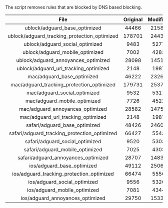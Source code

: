 The script removes rules that are blocked by DNS based blocking.


| File | Original | Modified |
|:----:|:-----:|:-----:|
| ublock/adguard_base_optimized | 44466 | 21586 |
| ublock/adguard_tracking_protection_optimized | 178701 | 24438 |
| ublock/adguard_social_optimized | 9483 | 5277 |
| ublock/adguard_mobile_optimized | 7002 | 4282 |
| ublock/adguard_annoyances_optimized | 28098 | 14517 |
| ublock/adguard_url_tracking_optimized | 2148 | 1987 |
| mac/adguard_base_optimized | 46222 | 23263 |
| mac/adguard_tracking_protection_optimized | 179731 | 25371 |
| mac/adguard_social_optimized | 9532 | 5317 |
| mac/adguard_mobile_optimized | 7726 | 4522 |
| mac/adguard_annoyances_optimized | 28582 | 14753 |
| mac/adguard_url_tracking_optimized | 2148 | 1987 |
| safari/adguard_base_optimized | 48426 | 24607 |
| safari/adguard_tracking_protection_optimized | 66427 | 5543 |
| safari/adguard_social_optimized | 9520 | 5303 |
| safari/adguard_mobile_optimized | 7025 | 4303 |
| safari/adguard_annoyances_optimized | 28707 | 14830 |
| ios/adguard_base_optimized | 49112 | 25065 |
| ios/adguard_tracking_protection_optimized | 66474 | 5550 |
| ios/adguard_social_optimized | 9556 | 5320 |
| ios/adguard_mobile_optimized | 7081 | 4344 |
| ios/adguard_annoyances_optimized | 29750 | 15330 |
